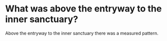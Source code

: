 # What was above the entryway to the inner sanctuary?

Above the entryway to the inner sanctuary there was a measured pattern.
